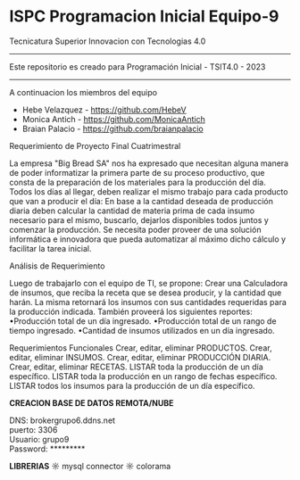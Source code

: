 # ISPC Programacion Inicial Equipo-9



Tecnicatura Superior Innovacion con Tecnologias 4.0


***************************************************************************************************************
Este repositorio es creado para Programación Inicial - TSIT4.0 - 2023
***************************************************************************************************************

A continuacion los miembros del equipo 

* Hebe Velazquez  - https://github.com/HebeV
* Monica Antich   - https://github.com/MonicaAntich
* Braian Palacio  - https://github.com/braianpalacio


Requerimiento de Proyecto Final Cuatrimestral

La empresa "Big Bread SA" nos ha expresado que necesitan alguna manera de poder informatizar la primera parte de su proceso productivo, que consta de la preparación de los materiales para la producción del día. 
Todos los días al llegar, deben realizar el mismo trabajo para cada producto que van a producir el día: 
En base a la cantidad deseada de producción diaria deben calcular la cantidad de materia prima de cada insumo necesario para el mismo, buscarlo, dejarlos disponibles todos juntos y comenzar la producción. 
Se necesita poder proveer de una solución informática e innovadora que pueda automatizar al máximo dicho cálculo y facilitar la tarea inicial.


Análisis de Requerimiento

Luego de trabajarlo con el equipo de TI, se propone:
Crear una Calculadora de insumos, que reciba la receta que se desea producir, y la cantidad que harán.
La misma retornará los insumos con sus cantidades requeridas para la producción indicada. 
También proveerá los siguientes reportes:
•Producción total de un día ingresado.
•Producción total de un rango de tiempo ingresado.
•Cantidad de insumos utilizados en un día ingresado.


Requerimientos Funcionales
Crear, editar, eliminar PRODUCTOS.
Crear, editar, eliminar INSUMOS.
Crear, editar, eliminar PRODUCCIÓN DIARIA.
Crear, editar, eliminar RECETAS.
LISTAR toda la producción de un día específico.
LISTAR toda la producción en un rango de fechas específico.
LISTAR todos los insumos para la producción de un día específico.

**CREACION BASE DE DATOS REMOTA/NUBE**

DNS:        brokergrupo6.ddns.net<br>
puerto:     3306<br>
Usuario:    grupo9<br>
Password:   *********

**LIBRERIAS**
☼ mysql connector
☼ colorama
